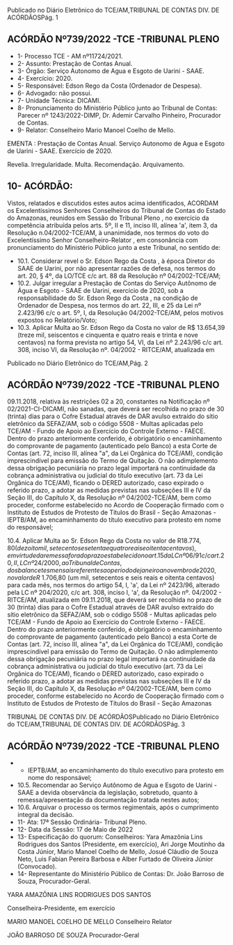 Publicado  no  Diário  Eletrônico do TCE/AM,TRIBUNAL DE CONTAS DIV. DE ACÓRDÃOSPág. 1

## ACÓRDÃO Nº739/2022 -TCE -TRIBUNAL PLENO

- 1- Processo TCE - AM nº11724/2021.
- 2- Assunto: Prestação de Contas Anual.
- 3- Órgão: Serviço Autonomo de Agua e Esgoto de Uarini - SAAE.
- 4- Exercício: 2020.
- 5- Responsável: Edson Rego da Costa (Ordenador de Despesa).
- 6- Advogado: não possui.
- 7- Unidade Técnica: DICAMI.
- 8- Pronunciamento  do  Ministério  Público  junto  ao  Tribunal  de  Contas: Parecer  nº 1243/2022-DIMP, Dr. Ademir Carvalho Pinheiro, Procurador de Contas.
- 9- Relator: Conselheiro Mario Manoel Coelho de Mello.

EMENTA : Prestação de Contas Anual. Serviço Autonomo  de  Agua  e  Esgoto  de  Uarini  -  SAAE. Exercício de 2020.

Revelia. Irregularidade. Multa. Recomendação. Arquivamento.

## 10-  ACÓRDÃO:

Vistos, relatados e discutidos estes autos acima identificados, ACORDAM os Excelentíssimos Senhores Conselheiros do Tribunal de Contas do Estado do Amazonas, reunidos em Sessão do Tribunal Pleno , no exercício da competência atribuída pelos arts. 5º, II e 11, inciso III, alínea 'a', item 3, da Resolução n.04/2002-TCE/AM, à unanimidade, nos termos do voto do Excelentíssimo Senhor Conselheiro-Relator , em consonância com pronunciamento do Ministério Público junto a este Tribunal, no sentido de:

- 10.1. Considerar revel o Sr. Edson Rego da Costa , à época Diretor do SAAE de Uarini, por não apresentar razões de defesa, nos termos do art. 20, § 4º, da LO/TCE c/c art. 88 da Resolução nº 04/2002-TCE/AM;
- 10.2. Julgar irregular a Prestação de Contas do Serviço Autônomo de Água e Esgoto - SAAE de Uarini, exercício de 2020, sob a responsabilidade do Sr. Edson Rego da Costa , na condição de Ordenador de Despesa, nos termos do art. 22, III, e 25 da Lei nº 2.423/96 c/c o art. 5º, I, da Resolução 04/2002-TCE/AM, pelos motivos expostos no Relatório/Voto;
- 10.3. Aplicar Multa ao Sr. Edson Rego da Costa no valor de R$ 13.654,39 (treze mil, seiscentos e cinquenta e quatro reais e trinta e nove centavos) na forma prevista no artigo 54, VI, da Lei nº 2.243/96 c/c art. 308,  inciso  VI,  da  Resolução  nº.  04/2002  -  RITCE/AM,  atualizada  em

Publicado  no  Diário  Eletrônico do TCE/AM,Pág. 2

## ACÓRDÃO Nº739/2022 -TCE -TRIBUNAL PLENO

09.11.2018, relativa  às  restrições  02  a  20,  constantes  na  Notificação  nº 02/2021-CI-DICAMI, não sanadas, que deverá ser recolhida no prazo de 30 (trinta) dias para o Cofre Estadual através de DAR avulso extraído do sítio eletrônico da SEFAZ/AM, sob o código 5508 - Multas aplicadas pelo TCE/AM - Fundo de Apoio ao Exercício do Controle Externo - FAECE. Dentro do prazo anteriormente conferido, é obrigatório o encaminhamento do comprovante de pagamento (autenticado pelo Banco) a esta Corte de Contas  (art.  72,  inciso  III,  alínea  "a",  da  Lei  Orgânica  do  TCE/AM), condição  imprescindível  para  emissão  do  Termo  de  Quitação.  O  não adimplemento  dessa  obrigação  pecuniária  no  prazo  legal  importará  na continuidade da cobrança administrativa ou judicial do título executivo (art. 73  da  Lei  Orgânica  do  TCE/AM),  ficando  o  DERED  autorizado,  caso expirado o referido prazo, a adotar as medidas previstas nas subseções III e IV da Seção III, do Capítulo X, da Resolução nº 04/2002-TCE/AM, bem como proceder, conforme estabelecido no Acordo de Cooperação firmado com  o  Instituto  de  Estudos  de  Protesto  de  Títulos  do  Brasil  -  Seção Amazonas  -  IEPTB/AM,  ao  encaminhamento  do  título  executivo  para protesto em nome do responsável;

10.4. Aplicar Multa ao Sr. Edson Rego da Costa no valor de R$18.774,80 (dezoito  mil,  setecentos  e  setenta  e  quatro  reais  e  oitenta centavos), em virtude da remessa fora do prazo estabelecido no art. 15 da LC  nº  06/91  c/c  art.  20,  II,  LC  nº  24/2000,  ao  Tribunal  de  Contas,  dos balancetes mensais referentes ao período de janeiro a novembro de 2020, no  valor  de R$  1.706,80 (um  mil,  setecentos  e  seis  reais  e  oitenta centavos)  para  cada  mês,  nos  termos  do  artigo  54,  I,  'a',  da  Lei  nº 2423/96,  alterado  pela  LC  nº  204/2020,  c/c  art.  308,  inciso  I,  'a',  da Resolução  nº.  04/2002  -  RITCE/AM,  atualizada  em  09.11.2018,  que deverá ser recolhida no prazo de 30 (trinta) dias para o Cofre Estadual através de DAR avulso extraído do sítio eletrônico da SEFAZ/AM, sob o código  5508  -  Multas  aplicadas  pelo  TCE/AM  -  Fundo  de  Apoio  ao Exercício  do  Controle  Externo  -  FAECE.  Dentro  do  prazo  anteriormente conferido, é obrigatório o encaminhamento do comprovante de pagamento  (autenticado  pelo  Banco)  a  esta  Corte  de  Contas  (art.  72, inciso III, alínea "a", da Lei Orgânica do TCE/AM), condição imprescindível para emissão do Termo de Quitação. O não adimplemento dessa obrigação pecuniária no prazo legal importará na continuidade da cobrança  administrativa  ou  judicial  do  título  executivo  (art.  73  da  Lei Orgânica  do  TCE/AM),  ficando  o  DERED  autorizado,  caso  expirado  o referido prazo, a adotar as medidas previstas nas subseções III e IV da Seção III,  do  Capítulo  X,  da  Resolução  nº  04/2002-TCE/AM,  bem como proceder, conforme estabelecido no Acordo de Cooperação firmado com o Instituto de Estudos de Protesto de Títulos do Brasil - Seção Amazonas

TRIBUNAL DE CONTAS DIV. DE ACÓRDÃOSPublicado  no  Diário  Eletrônico do TCE/AM,TRIBUNAL DE CONTAS DIV. DE ACÓRDÃOSPág. 3

## ACÓRDÃO Nº739/2022 -TCE -TRIBUNAL PLENO

- -  IEPTB/AM,  ao  encaminhamento  do  título  executivo  para  protesto  em nome do responsável;
- 10.5. Recomendar ao Serviço Autônomo de Agua e Esgoto de Uarini - SAAE a devida observância da legislação, sobretudo, quanto à remessa/apresentação da documentação tratada nestes autos;
- 10.6. Arquivar o processo os termos regimentais, após o cumprimento integral da decisão.
- 11-  Ata: 17ª Sessão Ordinária- Tribunal Pleno.
- 12-  Data da Sessão: 17 de Maio de 2022
- 13-  Especificação  do  quorum: Conselheiros:  Yara  Amazônia  Lins  Rodrigues  dos Santos (Presidente, em exercício), Ari Jorge Moutinho da Costa Júnior, Mario Manoel Coelho de Mello, Josué Cláudio de Souza Neto, Luis Fabian Pereira Barbosa e Alber Furtado de Oliveira Júnior (Convocado).
- 14-  Representante  do  Ministério  Público  de  Contas: Dr.  João  Barroso  de  Souza, Procurador-Geral.

YARA AMAZÔNIA LINS RODRIGUES DOS SANTOS

Conselheira-Presidente, em exercício

MARIO MANOEL COELHO DE MELLO Conselheiro Relator

JOÃO BARROSO DE SOUZA Procurador-Geral